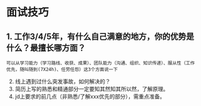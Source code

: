 # 面试技巧

## 1.	工作3/4/5年，有什么自己满意的地方，你的优势是什么？最擅长哪方面？

```
可以从学习能力（学习路线、收获、成果）、团队能力（沟通、组织、知识传递）、服从性（工作优先，随叫随到(7X24h)、任劳任怨）这3个方面说一下
```

2.	线上遇到过什么突发事故，如何解决的？
3.	简历上写的熟悉和精通部分一定要知其然知其所以然，了解原理。
4.	jd上要求的前几点（非熟悉/了解xxx优先的部分），需重点准备。

